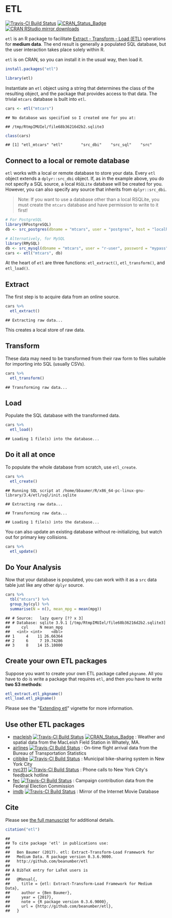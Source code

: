ETL
================

[![Travis-CI Build Status](https://travis-ci.org/beanumber/etl.svg?branch=master)](https://travis-ci.org/beanumber/etl) [![CRAN\_Status\_Badge](http://www.r-pkg.org/badges/version/etl)](https://cran.r-project.org/package=etl) [![CRAN RStudio mirror downloads](http://cranlogs.r-pkg.org/badges/etl)](http://www.r-pkg.org/pkg/etl)

`etl` is an R package to facilitate [Extract - Transform - Load (ETL)](https://en.wikipedia.org/wiki/Extract,_transform,_load) operations for **medium data**. The end result is generally a populated SQL database, but the user interaction takes place solely within R.

`etl` is on CRAN, so you can install it in the usual way, then load it.

``` r
install.packages("etl")
```

``` r
library(etl)
```

Instantiate an `etl` object using a string that determines the class of the resulting object, and the package that provides access to that data. The trivial `mtcars` database is built into `etl`.

``` r
cars <- etl("mtcars")
```

    ## No database was specified so I created one for you at:

    ## /tmp/RtmpIMUIel/file68b36216d2b2.sqlite3

``` r
class(cars)
```

    ## [1] "etl_mtcars" "etl"        "src_dbi"    "src_sql"    "src"

Connect to a local or remote database
-------------------------------------

`etl` works with a local or remote database to store your data. Every `etl` object extends a `dplyr::src_dbi` object. If, as in the example above, you do not specify a SQL source, a local `RSQLite` database will be created for you. However, you can also specify any source that inherits from `dplyr::src_dbi`.

> Note: If you want to use a database other than a local RSQLite, you must create the `mtcars` database and have permission to write to it first!

``` r
# For PostgreSQL
library(RPostgreSQL)
db <- src_postgres(dbname = "mtcars", user = "postgres", host = "localhost")

# Alternatively, for MySQL
library(RMySQL)
db <- src_mysql(dbname = "mtcars", user = "r-user", password = "mypass", host = "localhost")
cars <- etl("mtcars", db)
```

At the heart of `etl` are three functions: `etl_extract()`, `etl_transform()`, and `etl_load()`.

Extract
-------

The first step is to acquire data from an online source.

``` r
cars %>%
  etl_extract()
```

    ## Extracting raw data...

This creates a local store of raw data.

Transform
---------

These data may need to be transformed from their raw form to files suitable for importing into SQL (usually CSVs).

``` r
cars %>%
  etl_transform()
```

    ## Transforming raw data...

Load
----

Populate the SQL database with the transformed data.

``` r
cars %>%
  etl_load()
```

    ## Loading 1 file(s) into the database...

Do it all at once
-----------------

To populate the whole database from scratch, use `etl_create`.

``` r
cars %>%
  etl_create()
```

    ## Running SQL script at /home/bbaumer/R/x86_64-pc-linux-gnu-library/3.4/etl/sql/init.sqlite

    ## Extracting raw data...

    ## Transforming raw data...

    ## Loading 1 file(s) into the database...

You can also update an existing database without re-initializing, but watch out for primary key collisions.

``` r
cars %>%
  etl_update()
```

Do Your Analysis
----------------

Now that your database is populated, you can work with it as a `src` data table just like any other `dplyr` source.

``` r
cars %>%
  tbl("mtcars") %>%
  group_by(cyl) %>%
  summarise(N = n(), mean_mpg = mean(mpg))
```

    ## # Source:   lazy query [?? x 3]
    ## # Database: sqlite 3.9.1 [/tmp/RtmpIMUIel/file68b36216d2b2.sqlite3]
    ##     cyl     N mean_mpg
    ##   <int> <int>    <dbl>
    ## 1     4    11 26.66364
    ## 2     6     7 19.74286
    ## 3     8    14 15.10000

Create your own ETL packages
----------------------------

Suppose you want to create your own ETL package called `pkgname`. All you have to do is write a package that requires `etl`, and then you have to write **two S3 methods**:

``` r
etl_extract.etl_pkgname()
etl_load.etl_pkgname()
```

Please see the "[Extending etl](https://github.com/beanumber/etl/blob/master/vignettes/extending_etl.Rmd)" vignette for more information.

Use other ETL packages
----------------------

-   [macleish](https://github.com/beanumber/etl) [![Travis-CI Build Status](https://travis-ci.org/beanumber/macleish.svg?branch=master)](https://travis-ci.org/beanumber/macleish) [![CRAN\_Status\_Badge](http://www.r-pkg.org/badges/version/macleish)](https://cran.r-project.org/package=macleish) : Weather and spatial data from the MacLeish Field Station in Whately, MA.
-   [airlines](https://github.com/beanumber/airlines) [![Travis-CI Build Status](https://travis-ci.org/beanumber/airlines.svg?branch=master)](https://travis-ci.org/beanumber/airlines) : On-time flight arrival data from the Bureau of Transportation Statistics
-   [citibike](https://github.com/beanumber/citibike) [![Travis-CI Build Status](https://travis-ci.org/beanumber/citibike.svg?branch=master)](https://travis-ci.org/beanumber/citibike) : Municipal bike-sharing system in New York City
-   [nyc311](https://github.com/beanumber/nyc311) [![Travis-CI Build Status](https://travis-ci.org/beanumber/nyc311.svg?branch=master)](https://travis-ci.org/beanumber/nyc311) : Phone calls to New York City's feedback hotline
-   [fec](https://github.com/beanumber/fec) [![Travis-CI Build Status](https://travis-ci.org/beanumber/fec.svg?branch=master)](https://travis-ci.org/beanumber/fec) : Campaign contribution data from the Federal Election Commission
-   [imdb](https://github.com/beanumber/imdb) [![Travis-CI Build Status](https://travis-ci.org/beanumber/imdb.svg?branch=master)](https://travis-ci.org/beanumber/imdb) : Mirror of the Internet Movie Database

Cite
----

Please see [the full manuscript](https://arxiv.org/abs/1708.07073) for additional details.

``` r
citation("etl")
```

    ## 
    ## To cite package 'etl' in publications use:
    ## 
    ##   Ben Baumer (2017). etl: Extract-Transform-Load Framework for
    ##   Medium Data. R package version 0.3.6.9000.
    ##   http://github.com/beanumber/etl
    ## 
    ## A BibTeX entry for LaTeX users is
    ## 
    ##   @Manual{,
    ##     title = {etl: Extract-Transform-Load Framework for Medium Data},
    ##     author = {Ben Baumer},
    ##     year = {2017},
    ##     note = {R package version 0.3.6.9000},
    ##     url = {http://github.com/beanumber/etl},
    ##   }
